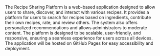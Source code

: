 The Recipe Sharing Platform is a web-based application designed to allow users
to share, discover, and interact with various recipes. It provides a platform for
users to search for recipes based on ingredients, contribute their own recipes,
rate, and review others. The system also offers personalized recommendations
and allows administrators to moderate content. The platform is designed to be
scalable, user-friendly, and responsive, ensuring a seamless experience for
users across all devices. The application will be hosted on GitHub Pages for easy
accessibility and deployment.
